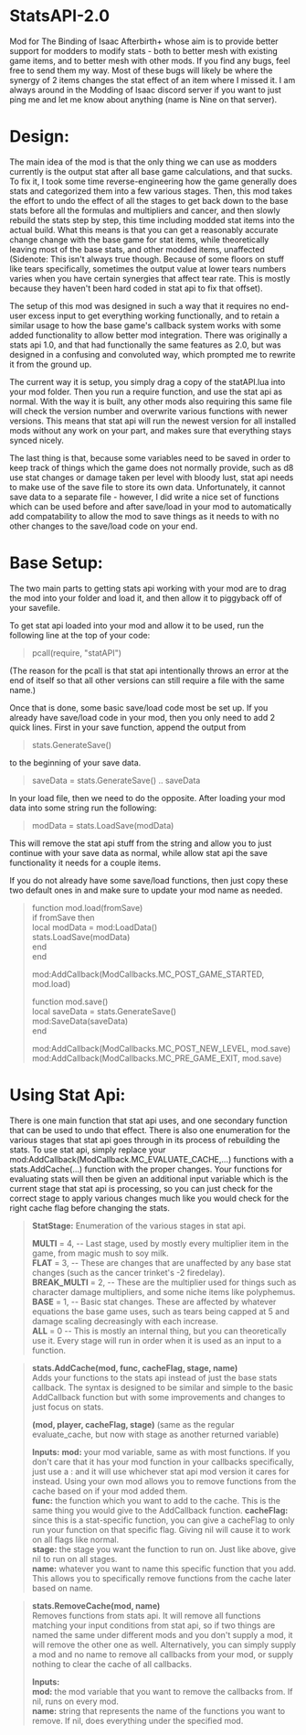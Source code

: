 # StatsAPI-2.0
Mod for The Binding of Isaac Afterbirth+ whose aim is to provide better support for modders to modify stats - both to better mesh with existing game items, and to better mesh with other mods. If you find any bugs, feel free to send them my way. Most of these bugs will likely be where the synergy of 2 items changes the stat effect of an item where I missed it. I am always around in the Modding of Isaac discord server if you want to just ping me and let me know about anything (name is Nine on that server).

# Design:
The main idea of the mod is that the only thing we can use as modders currently is the output stat after all base game calculations, and that sucks. To fix it, I took some time reverse-engineering how the game generally does stats and categorized them into a few various stages. Then, this mod takes the effort to undo the effect of all the stages to get back down to the base stats before all the formulas and multipliers and cancer, and then slowly rebuild the stats step by step, this time including modded stat items into the actual build. What this means is that you can get a reasonably accurate change change with the base game for stat items, while theoretically leaving most of the base stats, and other modded items, unaffected (Sidenote: This isn't always true though. Because of some floors on stuff like tears specifically, sometimes the output value at lower tears numbers varies when you have certain synergies that affect tear rate. This is mostly because they haven't been hard coded in stat api to fix that offset).

The setup of this mod was designed in such a way that it requires no end-user excess input to get everything working functionally, and to retain a similar usage to how the base game's callback system works with some added functionality to allow better mod integration. There was originally a stats api 1.0, and that had functionally the same features as 2.0, but was designed in a confusing and convoluted way, which prompted me to rewrite it from the ground up. 

The current way it is setup, you simply drag a copy of the statAPI.lua into your mod folder. Then you run a require function, and use the stat api as normal. With the way it is built, any other mods also requiring this same file will check the version number and overwrite various functions with newer versions. This means that stat api will run the newest version for all installed mods without any work on your part, and makes sure that everything stays synced nicely.

The last thing is that, because some variables need to be saved in order to keep track of things which the game does not normally provide, such as d8 use stat changes or damage taken per level with bloody lust, stat api needs to make use of the save file to store its own data. Unfortunately, it cannot save data to a separate file - however, I did write a nice set of functions which can be used before and after save/load in your mod to automatically add compatability to allow the mod to save things as it needs to with no other changes to the save/load code on your end. 

# Base Setup:

The two main parts to getting stats api working with your mod are to drag the mod into your folder and load it, and then allow it to piggyback off of your savefile.

To get stat api loaded into your mod and allow it to be used, run the following line at the top of your code:
> pcall(require, "statAPI")

(The reason for the pcall is that stat api intentionally throws an error at the end of itself so that all other versions can still require a file with the same name.)

Once that is done, some basic save/load code most be set up. If you already have save/load code in your mod, then you only need to add 2 quick lines.
First in your save function, append the output from
> stats.GenerateSave()

to the beginning of your save data.
> saveData = stats.GenerateSave() .. saveData
  
In your load file, then we need to do the opposite. After loading your mod data into some string run the following:
> modData = stats.LoadSave(modData)

This will remove the stat api stuff from the string and allow you to just continue with your save data as normal, while allow stat api the save functionality it needs for a couple items.

If you do not already have some save/load functions, then just copy these two default ones in and make sure to update your mod name as needed.

> function mod.load(fromSave)  
>   if fromSave then  
>      local modData = mod:LoadData()  
>      stats.LoadSave(modData)  
>   end  
> end  
> 
> mod:AddCallback(ModCallbacks.MC_POST_GAME_STARTED, mod.load)  
> 
> function mod.save()  
>   local saveData = stats.GenerateSave()  
>   mod:SaveData(saveData)  
> end  
>
> mod:AddCallback(ModCallbacks.MC_POST_NEW_LEVEL, mod.save)  
> mod:AddCallback(ModCallbacks.MC_PRE_GAME_EXIT, mod.save)  
 

# Using Stat Api:

There is one main function that stat api uses, and one secondary function that can be used to undo that effect. There is also one enumeration for the various stages that stat api goes through in its process of rebuilding the stats. To use stat api, simply replace your mod:AddCallback(ModCallback.MC_EVALUATE_CACHE,...) functions with a stats.AddCache(...) function with the proper changes. Your functions for evaluating stats will then be given an additional input variable which is the current stage that stat api is processing, so you can just check for the correct stage to apply various changes much like you would check for the right cache flag before changing the stats.

> **StatStage:** Enumeration of the various stages in stat api. 
> 
>  **MULTI** = 4, -- Last stage, used by mostly every multiplier item in the game, from magic mush to soy milk.  
  **FLAT** = 3, -- These are changes that are unaffected by any base stat changes (such as the cancer trinket's -2 firedelay).  
  **BREAK_MULTI** = 2, -- These are the multiplier used for things such as character damage multipliers, and some niche items like polyphemus.  
  **BASE** = 1, -- Basic stat changes. These are affected by whatever equations the base game uses, such as tears being capped at 5 and damage scaling decreasingly with each increase.  
  **ALL** = 0 -- This is mostly an internal thing, but you can theoretically use it. Every stage will run in order when it is used as an input to a function.  


> **stats.AddCache(mod, func, cacheFlag, stage, name)**  
  Adds your functions to the stats api instead of just the base stats callback. The syntax is designed to be similar and simple to the basic AddCallback function but with some improvements and changes to just focus on stats. 
>
> **(mod, player, cacheFlag, stage)** (same as the regular evaluate_cache, but now with stage as another returned variable)  
>
> **Inputs:**
>  **mod:** your mod variable, same as with most functions. If you don't care that it has your mod function in your callbacks specifically, just use a : and it will use whichever stat api mod version it cares for instead. Using your own mod allows you to remove functions from the cache based on if your mod added them.  
  **func:** the function which you want to add to the cache. This is the same thing you would give to the AddCallback function.
  **cacheFlag:** since this is a stat-specific function, you can give a cacheFlag to only run your function on that specific flag. Giving nil will cause it to work on all flags like normal.  
  **stage:** the stage you want the function to run on. Just like above, give nil to run on all stages.  
  **name:** whatever you want to name this specific function that you add. This allows you to specifically remove functions from the cache later based on name.  


> **stats.RemoveCache(mod, name)**  
  Removes functions from stats api. It will remove all functions matching your input conditions from stat api, so if two things are named the same under different mods and you don't supply a mod, it will remove the other one as well. Alternatively, you can simply supply a mod and no name to remove all callbacks from your mod, or supply nothing to clear the cache of all callbacks.   
>
> **Inputs:**  
  **mod:** the mod variable that you want to remove the callbacks from. If nil, runs on every mod.  
  **name:** string that represents the name of the functions you want to remove. If nil, does everything under the specified mod.  

